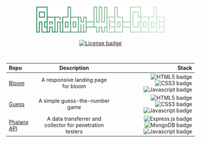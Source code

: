 <div align="center">
  <a href="https://github.com/ahzsec/random-web-code">
    <img src="preview/logo.png" alt="Logo" width="350">
  </a>

  <p align="center">
    <a href="https://github.com/ahzsec/random-web-code/blob/main/LICENSE.md">
        <img src="https://img.shields.io/badge/License-MIT-61a778" alt="License badge" width="75">
    </a>
  </p>

  </br>

  | Repo      | Description | Stack     |
| :---        |    :----:   |          ---: |
| [Bloom](https://github.com/ahzsec/random-web-code/tree/main/bloom) | A responsive landing page for bloom       | <img src="https://img.shields.io/badge/html5-%23E34F26.svg?style=for-the-badge&logo=html5&logoColor=white" alt="HTML5 badge" width="50"> <img src="https://img.shields.io/badge/css3-%231572B6.svg?style=for-the-badge&logo=css3&logoColor=white" alt="CSS3 badge" width="44"> <img src="https://img.shields.io/badge/javascript-%23323330.svg?style=for-the-badge&logo=javascript&logoColor=%23F7DF1E" alt="Javascript badge" width="75"> |
| [Guess](https://github.com/ahzsec/random-web-code/tree/main/guess) | A simple guess-the-number game        | <img src="https://img.shields.io/badge/html5-%23E34F26.svg?style=for-the-badge&logo=html5&logoColor=white" alt="HTML5 badge" width="50"> <img src="https://img.shields.io/badge/css3-%231572B6.svg?style=for-the-badge&logo=css3&logoColor=white" alt="CSS3 badge" width="44"> <img src="https://img.shields.io/badge/javascript-%23323330.svg?style=for-the-badge&logo=javascript&logoColor=%23F7DF1E" alt="Javascript badge" width="75"> |
| [Phalanx API](https://github.com/ahzsec/phalanx-api) | A data transferrer and collector for penetration testers | <img src="https://img.shields.io/badge/express.js-%23404d59.svg?style=for-the-badge&logo=express&logoColor=%2361DAFB" alt="Express.js badge" width="75"> <img src="https://img.shields.io/badge/MongoDB-%234ea94b.svg?style=for-the-badge&logo=mongodb&logoColor=white" alt="MongoDB badge" width="65"> <img src="https://img.shields.io/badge/javascript-%23323330.svg?style=for-the-badge&logo=javascript&logoColor=%23F7DF1E" alt="Javascript badge" width="75"> |

</div>